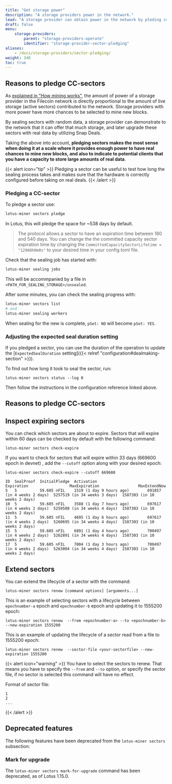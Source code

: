 ```yaml
---
title: "Get storage power"
description: "A storage providers power in the network."
lead: "A storage provider can obtain power in the network by pleding commited capacity sectors, or by taking in storage deals. This page covers the motivation, and steps needed to take for both of these methods"
draft: false
menu:
    storage-providers:
        parent: "storage-providers-operate"
        identifier: "storage-provider-sector-pledging"
aliases:
    - /docs/storage-providers/sector-pledging/
weight: 340
toc: true
---
```


## Reasons to pledge CC-sectors

As [explained in "How mining works"](https://docs.filecoin.io/mine/how-mining-works/#power-and-rewards), the amount of power of a storage provider in the Filecoin network is directly proportional to the amount of live storage (active sectors) contributed to the network. Storage providers with more power have more chances to be selected to mine new blocks.

By sealing sectors with random data, a storage provider can demonstrate to the network that it can offer that much storage, and later upgrade these sectors with real data by utilizing Snap Deals.

Taking the above into account, **pledging sectors makes the most sense when doing it at a scale where it provides enough power to have real chances to mine new blocks, and also to indicate to potential clients that you have a capacity to store large amounts of real data**.

{{< alert icon="tip" >}}
Pledging a sector can be useful to test how long the sealing process takes and makes sure that the hardware is correctly configured before taking on real deals.
{{< /alert >}}

### Pledging a CC-sector

To pledge a sector use:

```sh
lotus-miner sectors pledge
```

In Lotus, this will pledge the space for ~538 days by default.

> The protocol allows a sector to have an expiration time between 180 and 540 days. You can change the the committed capacity sector expiration time by changing the `CommittedCapacitySectorLifetime = "12960h0m0s"` to your desired time in your config.toml file.

Check that the sealing job has started with:

```sh
lotus-miner sealing jobs
```

This will be accommpanied by a file in `<PATH_FOR_SEALING_STORAGE>/unsealed`.

After some minutes, you can check the sealing progress with:

```sh
lotus-miner sectors list
# and
lotus-miner sealing workers
```

When sealing for the new is complete, `pSet: NO` will become `pSet: YES`.

### Adjusting the expected seal duration setting

If you pledged a sector, you can use the duration of the operation to update the [`ExpectedSealDuration` setting]({{< relref "configuration#dealmaking-section" >}}).

To find out how long it took to seal the sector, run:

```
lotus-miner sectors status --log 0
```

Then follow the instructions in the configuration reference linked above.

## Reasons to pledge CC-sectors



## Inspect expiring sectors

You can check which sectors are about to expire. Sectors that will expire within 60 days can be checked by default with the following command:

```shell
lotus-miner sectors check-expire
```

If you want to check for sectors that will expire within 33 days (669600 epoch in devnet) , add the `--cutoff` option along with your desired epoch:

```shell with-output
lotus-miner sectors check-expire --cutoff 669600
```

```shell output
ID  SealProof  InitialPledge  Activation                      Expiration                  MaxExpiration                 MaxExtendNow
5   5          59.605 nFIL    1519 (1 day 9 hours ago)        691857 (in 4 weeks 2 days)  5257519 (in 34 weeks 3 days)  1587303 (in 10 weeks 2 days)
10  5          59.605 nFIL    3588 (1 day 7 hours ago)        697617 (in 4 weeks 2 days)  5259588 (in 34 weeks 4 days)  1587303 (in 10 weeks 2 days)
11  5          59.605 nFIL    4695 (1 day 6 hours ago)        697617 (in 4 weeks 2 days)  5260695 (in 34 weeks 4 days)  1587303 (in 10 weeks 2 days)
15  5          59.605 nFIL    6891 (1 day 4 hours ago)        700497 (in 4 weeks 2 days)  5262891 (in 34 weeks 4 days)  1587303 (in 10 weeks 2 days)
17  5          59.605 nFIL    7004 (1 day 3 hours ago)        700497 (in 4 weeks 2 days)  5263004 (in 34 weeks 4 days)  1587303 (in 10 weeks 2 days)
```

## Extend sectors

You can extend the lifecycle of a sector with the command:

```shell
lotus-miner sectors renew [command options] [arguments...]
```

This is an example of selecting sectors with a lifecycle between `epochnumber-a` epoch and `epochnumber-b` epoch and updating it to 1555200 epoch:

```shell
lotus-miner sectors renew  --from <epochnumber-a> --to <epochnumber-b> --new-expiration 1555200
```

This is an example of updating the lifecycle of a sector read from a file to 1555200 epoch:

```shell
lotus-miner sectors renew  --sector-file <your-sectorfile> --new-expiration 1555200
```

{{< alert icon="warning" >}}
You have to select the sectors to renew. That means you have to specify the `--from` and `--to` option, or specify the sector file, if no sector is selected this command will have no effect.

Format of sector file:

```
1
2
...
```
{{< /alert >}}

## Deprecated features

The following features have been deprecated from the `lotus-miner sectors` subsection:

### Mark for upgrade

The `lotus-miner sectors mark-for-upgrade` command has been deprecated, as of Lotus 1.15.0.
